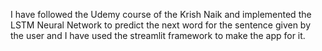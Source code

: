 I have followed the Udemy course of the Krish Naik and implemented the LSTM Neural Network to predict the next word for the sentence given by the user and I have used the streamlit framework to make the app for it.
